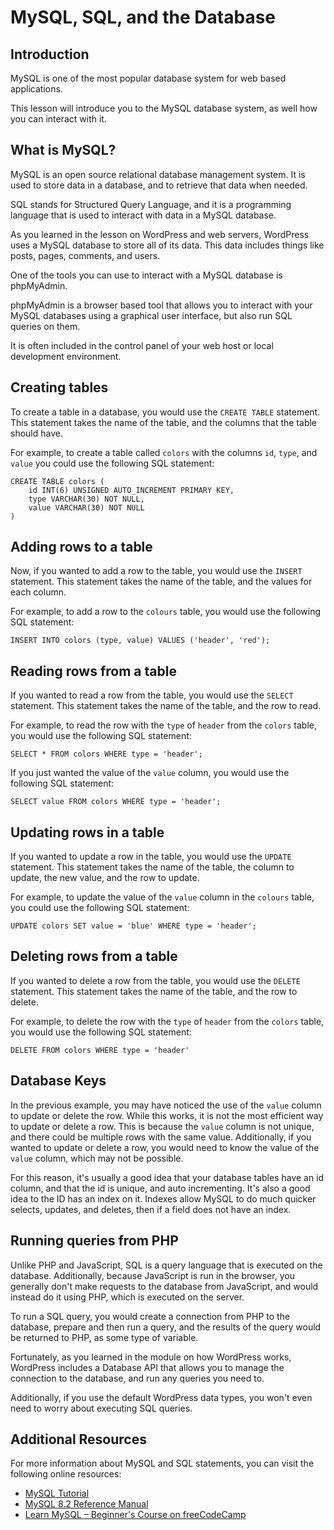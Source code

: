 # MySQL, SQL, and the Database

## Introduction

MySQL is one of the most popular database system for web based applications. 

This lesson will introduce you to the MySQL database system, as well how you can interact with it.

## What is MySQL?

MySQL is an open source relational database management system. It is used to store data in a database, and to retrieve that data when needed.

SQL stands for Structured Query Language, and it is a programming language that is used to interact with data in a MySQL database.  

As you learned in the lesson on WordPress and web servers, WordPress uses a MySQL database to store all of its data. This data includes things like posts, pages, comments, and users. 

One of the tools you can use to interact with a MySQL database is phpMyAdmin. 

phpMyAdmin is a browser based tool that allows you to interact with your MySQL databases using a graphical user interface, but also run SQL queries on them.  

It is often included in the control panel of your web host or local development environment.

## Creating tables

To create a table in a database, you would use the `CREATE TABLE` statement. This statement takes the name of the table, and the columns that the table should have.

For example, to create a table called `colors` with the columns `id`, `type`, and `value` you could use the following SQL statement:

```
CREATE TABLE colors (
    id INT(6) UNSIGNED AUTO_INCREMENT PRIMARY KEY,
    type VARCHAR(30) NOT NULL,
    value VARCHAR(30) NOT NULL
)
```

## Adding rows to a table

Now, if you wanted to add a row to the table, you would use the `INSERT` statement. This statement takes the name of the table, and the values for each column.

For example, to add a row to the `colours` table, you would use the following SQL statement:

```
INSERT INTO colors (type, value) VALUES ('header', 'red');
```

## Reading rows from a table

If you wanted to read a row from the table, you would use the `SELECT` statement. This statement takes the name of the table, and the row to read.

For example, to read the row with the `type` of `header` from the `colors` table, you would use the following SQL statement:

```
SELECT * FROM colors WHERE type = 'header';
```

If you just wanted the value of the `value` column, you would use the following SQL statement:

```
SELECT value FROM colors WHERE type = 'header';
```

## Updating rows in a table

If you wanted to update a row in the table, you would use the `UPDATE` statement. This statement takes the name of the table, the column to update, the new value, and the row to update.

For example, to update the value of the `value` column in the `colours` table, you could use the following SQL statement:

```
UPDATE colors SET value = 'blue' WHERE type = 'header';
```

## Deleting rows from a table

If you wanted to delete a row from the table, you would use the `DELETE` statement. This statement takes the name of the table, and the row to delete.

For example, to delete the row with the `type` of `header` from the `colors` table, you would use the following SQL statement:

```
DELETE FROM colors WHERE type = 'header'
```

## Database Keys

In the previous example, you may have noticed the use of the `value` column to update or delete the row. While this works, it is not the most efficient way to update or delete a row. This is because the `value` column is not unique, and there could be multiple rows with the same value. Additionally, if you wanted to update or delete a row, you would need to know the value of the `value` column, which may not be possible.

For this reason, it's usually a good idea that your database tables have an id column, and that the id is unique, and auto incrementing. It's also a good idea to the ID has an index on it. Indexes allow MySQL to do much quicker selects, updates, and deletes, then if a field does not have an index. 

## Running queries from PHP

Unlike PHP and JavaScript, SQL is a query language that is executed on the database. Additionally, because JavaScript is run in the browser, you generally don't make requests to the database from JavaScript, and would instead do it using PHP, which is executed on the server. 

To run a SQL query, you would create a connection from PHP to the database, prepare and then run a query, and the results of the query would be returned to PHP, as some type of variable.

Fortunately, as you learned in the module on how WordPress works, WordPress includes a Database API that allows you to manage the connection to the database, and run any queries you need to. 

Additionally, if you use the default WordPress data types, you won't even need to worry about executing SQL queries. 

## Additional Resources

For more information about MySQL and SQL statements, you can visit the following online resources:

- [MySQL Tutorial](https://dev.mysql.com/doc/refman/8.2/en/tutorial.html)
- [MySQL 8.2 Reference Manual](https://dev.mysql.com/doc/refman/8.2/en/)
- [Learn MySQL – Beginner's Course on freeCodeCamp](https://www.freecodecamp.org/news/learn-mysql-beginners-course/)